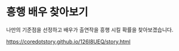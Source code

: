 흥행 배우 찾아보기
=====

나만의 기준점을 선정하고
배우가 출연작을 흥행 시킬 확률을 찾아보겠습니다.

<a href='https://coredotstory.github.io/126I8UEQ/story.html'>https://coredotstory.github.io/126I8UEQ/story.html</a>